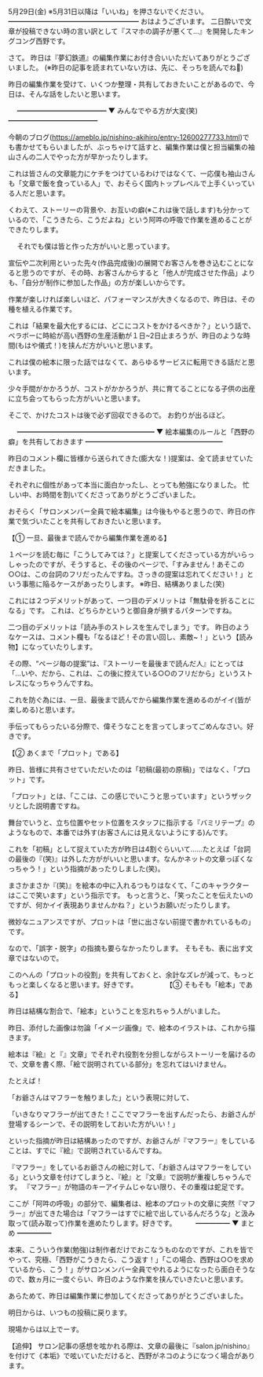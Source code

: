 5月29日(金) ※5月31日以降は「いいね」を押さないでください。
━━━━━━━━━━━━━━━━━━━
おはようございます。
二日酔いで文章が投稿できない時の言い訳として『スマホの調子が悪くて…』を開発したキングコング西野です。

さて。
昨日は『夢幻鉄道』の編集作業にお付き合いいただいてありがとうございました。
(※昨日の記事を読まれていない方は、先に、そっちを読んでね💓)

昨日の編集作業を受けて、いくつか整理・共有しておきたいことがあるので、今日は、そんな話をしたいと思います。

　
━━━━━━━━━━━━━
▼ みんなでやる方が大変(笑)
━━━━━━━━━━━━━

今朝のブログ(https://ameblo.jp/nishino-akihiro/entry-12600277733.html)でも書かせてもらいましたが、ぶっちゃけて話すと、編集作業は僕と担当編集の袖山さんの二人でやった方が早かったりします。

これは皆さんの文章能力にケチをつけているわけではなくて、一応僕も袖山さんも「文章で飯を食っている人」で、おそらく国内トップレベルで上手くいっている人だと思います。

くわえて、ストーリーの背景や、お互いの癖(※これは後で話します)も分かっているので、「こうきたら、こうだよね」という阿吽の呼吸で作業を進めることができたりします。

　
それでも僕は皆と作った方がいいと思っています。
　

宣伝や二次利用といった先々(作品完成後)の展開でお客さんを巻き込むことになると思うのですが、その時、お客さんからすると「他人が完成させた作品」よりも、「自分が制作に参加した作品」の方が楽しいからです。

作業が楽しければ楽しいほど、パフォーマンスが大きくなるので、昨日は、その種を植える作業です。

これは「結果を最大化するには、どこにコストをかけるべきか？」という話で、ベラボーに時給が高い西野の生産活動が１日~2日止まろうが、昨日のような時間(もはや儀式！)を挟んだ方がいいと思います。

これは僕の絵本に限った話ではなくて、あらゆるサービスに転用できる話だと思います。

少々手間がかかろうが、コストがかかろうが、共に育てることになる子供の出産に立ち会ってもらった方がいいと思います。

そこで、かけたコストは後で必ず回収できるので。
お釣りが出るほど。

　
━━━━━━━━━━━━━━━━━━━━
▼ 絵本編集のルールと「西野の癖」を共有しておきます
━━━━━━━━━━━━━━━━━━━━

昨日のコメント欄に皆様から送られてきた(膨大な！)提案は、全て読ませていただきました。

それぞれに個性があって本当に面白かったし、とっても勉強になりました。
忙しい中、お時間を割いてくださってありがとうございました。

おそらく「サロンメンバー全員で絵本編集」は今後もやると思うので、昨日の作業で気づいたことを共有しておきたいと思います。
　
　　

【① 一旦、最後まで読んでから編集作業を進める】

１ページを読む毎に「こうしてみては？」と提案してくださっている方がいらっしゃったのですが、そうすると、その後のページで、「すみません！あそこの○○は、この台詞のフリだったんですね。さっきの提案は忘れてください！」という事態に陥るケースがあったりします。
※昨日、結構ありました(笑)

これには２つデメリットがあって、一つ目のデメリットは「無駄骨を折ることになる」です。
これは、どちらかというと御自身が損するパターンですね。

二つ目のデメリットは「読み手のストレスを生んでしまう」です。
昨日のようなケースは、コメント欄も「なるほど！その言い回し、素敵~！」という【読み物】になっていたりします。

その際、“ページ毎の提案”は、『ストーリーを最後まで読んだ人』にとっては「…いや、だから、これは、この後に控えている○○のフリだから」というストレスになっちゃうんですね。

これを防ぐ為には、一旦、最後まで読んでから編集作業を進めるのがイイ(皆が楽しめる)と思います。

手伝ってもらったいる分際で、偉そうなことを言ってしまってごめんなさい。好きです。
　　
　　

【② あくまで「プロット」である】

昨日、皆様に共有させていただいたのは「初稿(最初の原稿)」ではなく、「プロット」です。

「プロット」とは、「ここは、この感じでいこうと思っています」というザックリとした説明書ですね。

舞台でいうと、立ち位置やセット位置をスタッフに指示する『バミリテープ』のようなもので、本番では外す(お客さんには見えないようにする)んです。

これを「初稿」として捉えていた方が昨日は4割ぐらいいて……たとえば「台詞の最後の『(笑)』は外した方ががいいと思います。なんかネットの文章っぽくなっちゃう！」という指摘があったりしました(笑)。

まさかまさか『(笑)』を絵本の中に入れるつもりはなくて、「このキャラクターはここで笑います」という指示です。
もっと言うと、「笑ったことを伝えたいのですが、何かイイ表現ありませんかね？」というお願いだったりします。

微妙なニュアンスですが、プロットは「世に出さない前提で書かれているもの」です。

なので、「誤字・脱字」の指摘も要らなかったりします。
そもそも、表に出す文章ではないので。

このへんの「プロットの役割」を共有しておくと、余計なズレが減って、もっともっと楽しくなると思います。好きです。
　
　
　
【③ そもそも「絵本」である】

昨日は結構な割合で、「絵本」ということを忘れちゃう人がいました。

昨日、添付した画像は勿論「イメージ画像」で、絵本のイラストは、これから描きます。

絵本は『絵』と『』文章」でそれぞれ役割を分担しながらストーリーを届けるので、文章を書く際、「絵で説明されている部分」を忘れてはいけません。

たとえば！

「お爺さんはマフラーを触りました」という表現に対して、

「いきなりマフラーが出てきた！ここでマフラーを出すんだったら、お爺さんが登場するシーンで、その説明をしておいた方がいい！」

といった指摘が昨日は結構あったのですが、お爺さんが『マフラー』をしていることは、すでに『絵』で説明されているんですね。

『マフラー』をしているお爺さんの絵に対して、「お爺さんはマフラーをしている」という文章を付けてしまうと、『絵』と『文章』で説明が重複しちゃうんです。
『マフラー』が物語のキーアイテムじゃない限り、その重複は蛇足です。

ここが「阿吽の呼吸」の部分で、編集者は、絵本のプロットの文章に突然『マフラー』が出てきた場合は「マフラーはすでに絵で出しているんだろうな」と汲み取って(読み取って)作業を進めたりします。好きです。
　
　
━━━━━
▼ まとめ
━━━━━

本来、こういう作業(勉強)は制作者だけでおこなうものなのですが、これを皆でやって、究極、「西野がこうきたら、こう返す！」「この場合、西野は○○を求めているから、こう！」がサロンメンバー全員でやれるようになったら面白そうなので、数ヵ月に一度ぐらい、昨日のような作業を挟んでいきたいと思います。

あらためて、昨日は編集作業に参加してくださってありがとうございました。

明日からは、いつもの投稿に戻ります。

現場からは以上でーす。

【追伸】
サロン記事の感想を呟かれる際は、文章の最後に『salon.jp/nishino』を付けて《本垢》で呟いていただけると、西野がネコのようになつく場合があります。
